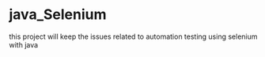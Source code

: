 # java_Selenium
this project will keep the issues related to automation testing using selenium with java
